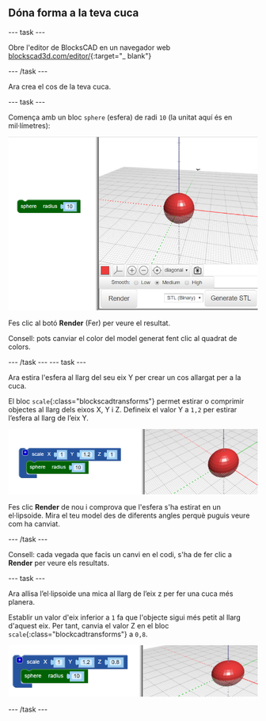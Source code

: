 ## Dóna forma a la teva cuca

--- task ---

Obre l'editor de BlocksCAD en un navegador web [blockscad3d.com/editor/](https://www.blockscad3d.com/editor/){:target="_ blank"}

--- /task ---

Ara crea el cos de la teva cuca.

--- task ---

Comença amb un bloc `sphere` (esfera) de radi `10` (la unitat aquí és en mil·límetres):

![captura de pantalla](images/bug-body-sphere.png)

Fes clic al botó **Render** (Fer) per veure el resultat.

Consell: pots canviar el color del model generat fent clic al quadrat de colors.

--- /task --- --- task ---

Ara estira l'esfera al llarg del seu eix Y per crear un cos allargat per a la cuca.

El bloc `scale`{:class="blockscadtransforms"} permet estirar o comprimir objectes al llarg dels eixos X, Y i Z. Defineix el valor Y a `1,2` per estirar l’esfera al llarg de l’eix Y.

![captura de pantalla](images/bug-body-y.png)

Fes clic **Render** de nou i comprova que l'esfera s'ha estirat en un el·lipsoide. Mira el teu model des de diferents angles perquè puguis veure com ha canviat.

--- /task ---

Consell: cada vegada que facis un canvi en el codi, s'ha de fer clic a **Render** per veure els resultats.

--- task ---

Ara allisa l’el·lipsoide una mica al llarg de l’eix z per fer una cuca més planera.

Establir un valor d'eix inferior a `1` fa que l'objecte sigui més petit al llarg d'aquest eix. Per tant, canvia el valor Z en el bloc `scale`{:class="blockcadtransforms"} a `0,8`.

![captura de pantalla](images/bug-body-z.png)

--- /task ---




